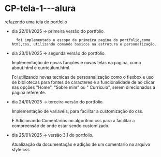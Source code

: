 # CP-tela-1---alura
refazendo uma tela de portfolio 

- dia 22/01/2025 -> primeira versão do portfolio.

        foi implementado o escopo da primeira pagina do portfolio,como html,css, utilizando comando basicos na estrutura e personalização.

- dia 23/01/2025 -> segunda versão do portfolio.

    Implementação de novas funções e novas telas na pagina, como about.html e curriculum.html. 

    Foi utilizando novas tecnicas de persoanalização como o flexbox e uso de bibliotecas para fontes de caracteres e a funcionalidade de ao clicar nas opções "Home", "Sobre mim" ou " Curriculo", serem direcionados a pagina referente.

- dia 24/01/2025 -> terceira versão do portfolio.

    Implementação de variavéis, para facilitar a customização do css.

    E Adicionando Comentarios no algoritmo css para a facilitar a compreensão de onde estar sendo customizado.

- dia 25/01/2025 -> versão 3.1 do portfolio.

    Atualização da documentação e adição de um comentario no arquivo style.css